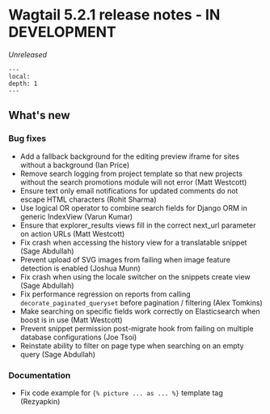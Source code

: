 # Wagtail 5.2.1 release notes - IN DEVELOPMENT

_Unreleased_

```{contents}
---
local:
depth: 1
---
```

## What's new


### Bug fixes

 * Add a fallback background for the editing preview iframe for sites without a background (Ian Price)
 * Remove search logging from project template so that new projects without the search promotions module will not error (Matt Westcott)
 * Ensure text only email notifications for updated comments do not escape HTML characters (Rohit Sharma)
 * Use logical OR operator to combine search fields for Django ORM in generic IndexView (Varun Kumar)
 * Ensure that explorer_results views fill in the correct next_url parameter on action URLs (Matt Westcott)
 * Fix crash when accessing the history view for a translatable snippet (Sage Abdullah)
 * Prevent upload of SVG images from failing when image feature detection is enabled (Joshua Munn)
 * Fix crash when using the locale switcher on the snippets create view (Sage Abdullah)
 * Fix performance regression on reports from calling `decorate_paginated_queryset` before pagination / filtering (Alex Tomkins)
 * Make searching on specific fields work correctly on Elasticsearch when boost is in use (Matt Westcott)
 * Prevent snippet permission post-migrate hook from failing on multiple database configurations (Joe Tsoi)
 * Reinstate ability to filter on page type when searching on an empty query (Sage Abdullah)

### Documentation

 * Fix code example for `{% picture ... as ... %}` template tag (Rezyapkin)
